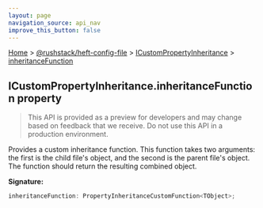 ```yaml
---
layout: page
navigation_source: api_nav
improve_this_button: false
---
```



[Home](./index.md) &gt; [@rushstack/heft-config-file](./heft-config-file.md) &gt; [ICustomPropertyInheritance](./heft-config-file.icustompropertyinheritance.md) &gt; [inheritanceFunction](./heft-config-file.icustompropertyinheritance.inheritancefunction.md)

## ICustomPropertyInheritance.inheritanceFunction property

> This API is provided as a preview for developers and may change based on feedback that we receive. Do not use this API in a production environment.
>

Provides a custom inheritance function. This function takes two arguments: the first is the child file's object, and the second is the parent file's object. The function should return the resulting combined object.

<b>Signature:</b>

```typescript
inheritanceFunction: PropertyInheritanceCustomFunction<TObject>;
```

